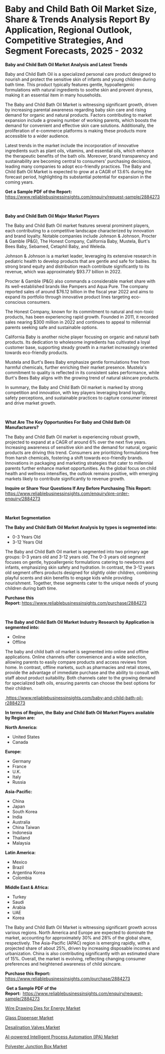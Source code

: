 <p><h1>Baby and Child Bath Oil Market Size, Share & Trends Analysis Report By Application, Regional Outlook, Competitive Strategies, And Segment Forecasts, 2025 - 2032</h1></p><p><strong>Baby and Child Bath Oil Market Analysis and Latest Trends</strong></p>
<p><p>Baby and Child Bath Oil is a specialized personal care product designed to nourish and protect the sensitive skin of infants and young children during bath time. This product typically features gentle, hypoallergenic formulations with natural ingredients to soothe skin and prevent dryness, making it an essential item in many households.</p><p>The Baby and Child Bath Oil Market is witnessing significant growth, driven by increasing parental awareness regarding baby skin care and rising demand for organic and natural products. Factors contributing to market expansion include a growing number of working parents, which boosts the demand for convenient and effective skin care solutions. Additionally, the proliferation of e-commerce platforms is making these products more accessible to a wider audience.</p><p>Latest trends in the market include the incorporation of innovative ingredients such as plant oils, vitamins, and essential oils, which enhance the therapeutic benefits of the bath oils. Moreover, brand transparency and sustainability are becoming central to consumers' purchasing decisions, leading many companies to adopt eco-friendly practices. The Baby and Child Bath Oil Market is expected to grow at a CAGR of 13.6% during the forecast period, highlighting its substantial potential for expansion in the coming years.</p></p>
<p><strong>Get a Sample PDF of the Report:&nbsp;</strong> <a href="https://www.reliablebusinessinsights.com/enquiry/request-sample/2884273?utm_campaign=62&utm_medium=2&utm_source=Github&utm_content=ia&utm_term=13032025&utm_id=baby-and-child-bath-oil">https://www.reliablebusinessinsights.com/enquiry/request-sample/2884273</a></p>
<p>&nbsp;</p>
<p><strong>Baby and Child Bath Oil Major Market Players</strong></p>
<p><p>The Baby and Child Bath Oil market features several prominent players, each contributing to a competitive landscape characterized by innovation and brand loyalty. Notable companies include Johnson & Johnson, Procter & Gamble (P&G), The Honest Company, California Baby, Mustela, Burt's Bees Baby, Sebamed, Cetaphil Baby, and Weleda.</p><p>Johnson & Johnson is a market leader, leveraging its extensive research in pediatric health to develop products that are gentle and safe for babies. Its strong brand equity and distribution reach contribute significantly to its revenue, which was approximately $93.77 billion in 2022.</p><p>Procter & Gamble (P&G) also commands a considerable market share with its well-established brands like Pampers and Aqua Pure. The company reported sales of around $76.12 billion in the fiscal year 2022 and aims to expand its portfolio through innovative product lines targeting eco-conscious consumers.</p><p>The Honest Company, known for its commitment to natural and non-toxic products, has been experiencing rapid growth. Founded in 2011, it recorded sales nearing $300 million in 2022 and continues to appeal to millennial parents seeking safe and sustainable options.</p><p>California Baby is another niche player focusing on organic and natural bath products. Its dedication to wholesome ingredients has cultivated a loyal customer base, supporting steady growth in a market increasingly oriented towards eco-friendly products.</p><p>Mustela and Burt's Bees Baby emphasize gentle formulations free from harmful chemicals, further enriching their market presence. Mustela's commitment to quality is reflected in its consistent sales performance, while Burt's Bees Baby aligns with the growing trend of natural skincare products.</p><p>In summary, the Baby and Child Bath Oil market is marked by strong competition and innovation, with key players leveraging brand loyalty, safety perceptions, and sustainable practices to capture consumer interest and drive market growth.</p></p>
<p>&nbsp;</p>
<p><strong>What Are The Key Opportunities For Baby and Child Bath Oil Manufacturers?</strong></p>
<p><p>The Baby and Child Bath Oil market is experiencing robust growth, projected to expand at a CAGR of around 6% over the next five years. Increasing awareness of sensitive skin and the demand for natural, organic products are driving this trend. Consumers are prioritizing formulations free from harsh chemicals, fostering a shift towards eco-friendly brands. Innovations in packaging and marketing strategies that cater to millennial parents further enhance market opportunities. As the global focus on child health and wellness intensifies, the outlook remains positive, with emerging markets likely to contribute significantly to revenue growth.</p></p>
<p><strong>Inquire or Share Your Questions If Any Before Purchasing This Report:</strong> <a href="https://www.reliablebusinessinsights.com/enquiry/pre-order-enquiry/2884273?utm_campaign=62&utm_medium=2&utm_source=Github&utm_content=ia&utm_term=13032025&utm_id=baby-and-child-bath-oil">https://www.reliablebusinessinsights.com/enquiry/pre-order-enquiry/2884273</a></p>
<p>&nbsp;</p>
<p><strong>Market Segmentation</strong></p>
<p><strong>The Baby and Child Bath Oil Market Analysis by types is segmented into:</strong></p>
<p><ul><li>0-3 Years Old</li><li>3-12 Years Old</li></ul></p>
<p><p>The Baby and Child Bath Oil market is segmented into two primary age groups: 0-3 years old and 3-12 years old. The 0-3 years old segment focuses on gentle, hypoallergenic formulations catering to newborns and infants, emphasizing skin safety and hydration. In contrast, the 3-12 years old segment offers products designed for slightly older children, combining playful scents and skin benefits to engage kids while providing nourishment. Together, these segments cater to the unique needs of young children during bath time.</p></p>
<p><strong>Purchase this Report:&nbsp;</strong><a href="https://www.reliablebusinessinsights.com/purchase/2884273?utm_campaign=62&utm_medium=2&utm_source=Github&utm_content=ia&utm_term=13032025&utm_id=baby-and-child-bath-oil">https://www.reliablebusinessinsights.com/purchase/2884273</a></p>
<p>&nbsp;</p>
<p><strong>The Baby and Child Bath Oil Market Industry Research by Application is segmented into:</strong></p>
<p><ul><li>Online</li><li>Offline</li></ul></p>
<p><p>The baby and child bath oil market is segmented into online and offline applications. Online channels offer convenience and a wide selection, allowing parents to easily compare products and access reviews from home. In contrast, offline markets, such as pharmacies and retail stores, provide the advantage of immediate purchase and the ability to consult with staff about product suitability. Both channels cater to the growing demand for specialized bath oils, ensuring parents can choose the best options for their children.</p></p>
<p><a href="https://www.reliablebusinessinsights.com/baby-and-child-bath-oil-r2884273?utm_campaign=62&utm_medium=2&utm_source=Github&utm_content=ia&utm_term=13032025&utm_id=baby-and-child-bath-oil">&nbsp;https://www.reliablebusinessinsights.com/baby-and-child-bath-oil-r2884273</a></p>
<p><strong>In terms of Region, the Baby and Child Bath Oil Market Players available by Region are:</strong></p>
<p>
    <p> <strong> North America: </strong>
        <ul>
            <li>United States</li>
            <li>Canada</li>
        </ul>
        </p> 
    <p> <strong> Europe: </strong>
        <ul>
            <li>Germany</li>
            <li>France</li>
            <li>U.K.</li>
            <li>Italy</li>
            <li>Russia</li>
        </ul>
        </p> 
    <p> <strong> Asia-Pacific: </strong>
        <ul>
            <li>China</li>
            <li>Japan</li>
            <li>South Korea</li>
            <li>India</li>
            <li>Australia</li>
            <li>China Taiwan</li>
            <li>Indonesia</li>
            <li>Thailand</li>
            <li>Malaysia</li>
        </ul>
        </p> 
    <p> <strong> Latin America: </strong>
        <ul>
            <li>Mexico</li>
            <li>Brazil</li>
            <li>Argentina Korea</li>
            <li>Colombia</li>
        </ul>
        </p> 
    <p> <strong> Middle East & Africa: </strong>
        <ul>
            <li>Turkey</li>
            <li>Saudi</li>
            <li>Arabia</li>
            <li>UAE</li>
            <li>Korea</li>
        </ul>
    </p>
    </p>
<p><p>The Baby and Child Bath Oil Market is witnessing significant growth across various regions. North America and Europe are expected to dominate the market, accounting for approximately 30% and 28% of the global share, respectively. The Asia-Pacific (APAC) region is emerging rapidly, with a projected share of about 25%, driven by increasing disposable incomes and urbanization. China is also contributing significantly with an estimated share of 15%. Overall, the market is evolving, reflecting changing consumer preferences and heightened awareness of child skincare.</p></p>
<p><strong>Purchase this Report: </strong><a href="https://www.reliablebusinessinsights.com/purchase/2884273?utm_campaign=62&utm_medium=2&utm_source=Github&utm_content=ia&utm_term=13032025&utm_id=baby-and-child-bath-oil">https://www.reliablebusinessinsights.com/purchase/2884273</a></p>
<p>&nbsp;<strong>Get a Sample PDF of the Report:&nbsp;&nbsp;</strong><a href="https://www.reliablebusinessinsights.com/enquiry/request-sample/2884273?utm_campaign=62&utm_medium=2&utm_source=Github&utm_content=ia&utm_term=13032025&utm_id=baby-and-child-bath-oil">https://www.reliablebusinessinsights.com/enquiry/request-sample/2884273</a></p>
<p><strong></strong></p>
<p><p><a href="https://github.com/azetehhasle/Market-Research-Report-List-1/blob/main/wire-drawing-dies-for-energy-market.md?utm_campaign=62&utm_medium=2&utm_source=Github&utm_content=ia&utm_term=13032025&utm_id=baby-and-child-bath-oil">Wire Drawing Dies for Energy Market</a></p><p><a href="https://github.com/ogbadujonito22/Market-Research-Report-List-1/blob/main/glass-dispenser-market.md?utm_campaign=62&utm_medium=2&utm_source=Github&utm_content=ia&utm_term=13032025&utm_id=baby-and-child-bath-oil">Glass Dispenser Market</a></p><p><a href="https://github.com/knipsfilip8f/Market-Research-Report-List-1/blob/main/desalination-valves-market.md?utm_campaign=62&utm_medium=2&utm_source=Github&utm_content=ia&utm_term=13032025&utm_id=baby-and-child-bath-oil">Desalination Valves Market</a></p><p><a href="https://github.com/dovbusmrking/Market-Research-Report-List-1/blob/main/ai-powered-intelligent-process-automation-ipa-market.md?utm_campaign=62&utm_medium=2&utm_source=Github&utm_content=ia&utm_term=13032025&utm_id=baby-and-child-bath-oil">AI-powered Intelligent Process Automation (IPA) Market</a></p><p><a href="https://github.com/ghimergela93/Market-Research-Report-List-1/blob/main/polyester-junction-box-market.md?utm_campaign=62&utm_medium=2&utm_source=Github&utm_content=ia&utm_term=13032025&utm_id=baby-and-child-bath-oil">Polyester Junction Box Market</a></p></p>